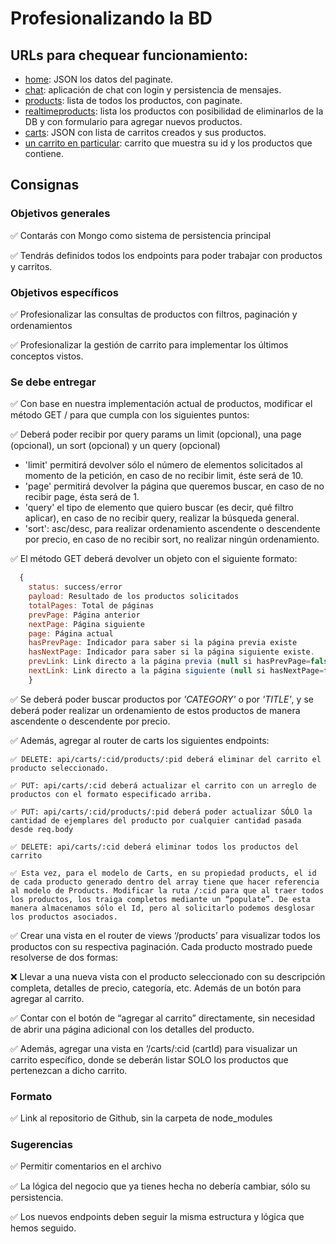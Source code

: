 # Profesionalizando la BD

## URLs para chequear funcionamiento:

- [home](http://localhost:8080/): JSON los datos del paginate.
- [chat](http://localhost:8080/api/chat): aplicación de chat con login y persistencia de mensajes.
- [products](http://localhost:8080/api/products): lista de todos los productos, con paginate.
- [realtimeproducts](http://localhost:8080/api/realtimeproducts): lista los productos con posibilidad de eliminarlos de la DB y con formulario para agregar nuevos productos.
- [carts](http://localhost:8080/api/carts): JSON con lista de carritos creados y sus productos.
- [un carrito en particular](http://localhost:8080/api/carts/65da5fda78236ace5660e1f4): carrito que muestra su id y los productos que contiene.

## Consignas

### Objetivos generales

✅ Contarás con Mongo como sistema de persistencia principal

✅ Tendrás definidos todos los endpoints para poder trabajar con productos y carritos.

### Objetivos específicos

✅ Profesionalizar las consultas de productos con filtros, paginación y ordenamientos

✅ Profesionalizar la gestión de carrito para implementar los últimos conceptos vistos.

### Se debe entregar

✅ Con base en nuestra implementación actual de productos, modificar el método GET / para que cumpla con los siguientes puntos:

  ✅ Deberá poder recibir por query params un limit (opcional), una page (opcional), un sort (opcional) y un query (opcional)

  - 'limit' permitirá devolver sólo el número de elementos solicitados al momento de la petición, en caso de no recibir limit, éste será de 10.
  - 'page' permitirá devolver la página que queremos buscar, en caso de no recibir page, ésta será de 1.
  - 'query' el tipo de elemento que quiero buscar (es decir, qué filtro aplicar), en caso de no recibir query, realizar la búsqueda general.
  - 'sort': asc/desc, para realizar ordenamiento ascendente o descendente por precio, en caso de no recibir sort, no realizar ningún ordenamiento.

  ✅ El método GET deberá devolver un objeto con el siguiente formato:

  ```js
    {
      status: success/error
      payload: Resultado de los productos solicitados
      totalPages: Total de páginas
      prevPage: Página anterior
      nextPage: Página siguiente
      page: Página actual
      hasPrevPage: Indicador para saber si la página previa existe
      hasNextPage: Indicador para saber si la página siguiente existe.
      prevLink: Link directo a la página previa (null si hasPrevPage=false)
      nextLink: Link directo a la página siguiente (null si hasNextPage=false)
      }
  ```

  ✅ Se deberá poder buscar productos por _'CATEGORY'_ o por _'TITLE'_, y se deberá poder realizar un ordenamiento de estos productos de manera ascendente o descendente por precio.
  
  ✅ Además, agregar al router de carts los siguientes endpoints:

    ✅ DELETE: api/carts/:cid/products/:pid deberá eliminar del carrito el producto seleccionado.

    ✅ PUT: api/carts/:cid deberá actualizar el carrito con un arreglo de productos con el formato especificado arriba.

    ✅ PUT: api/carts/:cid/products/:pid deberá poder actualizar SÓLO la cantidad de ejemplares del producto por cualquier cantidad pasada desde req.body

    ✅ DELETE: api/carts/:cid deberá eliminar todos los productos del carrito 

    ✅ Esta vez, para el modelo de Carts, en su propiedad products, el id de cada producto generado dentro del array tiene que hacer referencia al modelo de Products. Modificar la ruta /:cid para que al traer todos los productos, los traiga completos mediante un “populate”. De esta manera almacenamos sólo el Id, pero al solicitarlo podemos desglosar los productos asociados.
  
  ✅ Crear una vista en el router de views ‘/products’ para visualizar todos los productos con su respectiva paginación. Cada producto mostrado puede resolverse de dos formas:

  ❌ Llevar a una nueva vista con el producto seleccionado con su descripción completa, detalles de precio, categoría, etc. Además de un botón para agregar al carrito.

  ✅ Contar con el botón de “agregar al carrito” directamente, sin necesidad de abrir una página adicional con los detalles del producto.

  ✅ Además, agregar una vista en ‘/carts/:cid (cartId) para visualizar un carrito específico, donde se deberán listar SOLO los productos que pertenezcan a dicho carrito. 
  
### Formato

✅ Link al repositorio de Github, sin la carpeta de node_modules

### Sugerencias

✅ Permitir comentarios en el archivo

✅ La lógica del negocio que ya tienes hecha no debería cambiar, sólo su persistencia. 

✅ Los nuevos endpoints deben seguir la misma estructura y lógica que hemos seguido.
